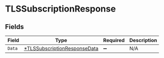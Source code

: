 # TLSSubscriptionResponse


## Fields

| Field                                                                              | Type                                                                               | Required                                                                           | Description                                                                        |
| ---------------------------------------------------------------------------------- | ---------------------------------------------------------------------------------- | ---------------------------------------------------------------------------------- | ---------------------------------------------------------------------------------- |
| `Data`                                                                             | [*TLSSubscriptionResponseData](../../models/shared/tlssubscriptionresponsedata.md) | :heavy_minus_sign:                                                                 | N/A                                                                                |